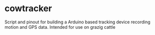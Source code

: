 # cowtracker
Script and pinout for building a Arduino based tracking device recording motion and GPS data. Intended for use on grazig cattle
